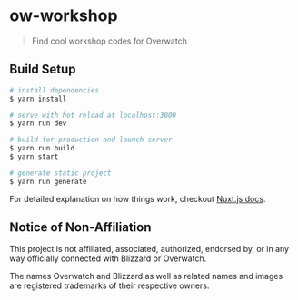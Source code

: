 # ow-workshop

> Find cool workshop codes for Overwatch

## Build Setup

``` bash
# install dependencies
$ yarn install

# serve with hot reload at localhost:3000
$ yarn run dev

# build for production and launch server
$ yarn run build
$ yarn start

# generate static project
$ yarn run generate
```

For detailed explanation on how things work, checkout [Nuxt.js docs](https://nuxtjs.org).

## Notice of Non-Affiliation
This project is not affiliated, associated, authorized, endorsed by, or in any way officially connected with Blizzard or Overwatch.

The names Overwatch and Blizzard as well as related names and images are registered trademarks of their respective owners.
